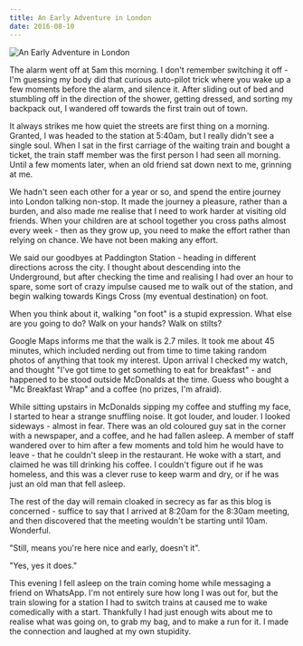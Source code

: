 ```yaml
---
title: An Early Adventure in London
date: 2016-08-10
---
```


![An Early Adventure in London](https://source.unsplash.com/2aFp6EWWs58/1600x900)

The alarm went off at 5am this morning. I don't remember switching it off - I'm guessing my body did that curious auto-pilot trick where you wake up a few moments before the alarm, and silence it. After sliding out of bed and stumbling off in the direction of the shower, getting dressed, and sorting my backpack out, I wandered off towards the first train out of town.

It always strikes me how quiet the streets are first thing on a morning. Granted, I was headed to the station at 5:40am, but I really didn't see a single soul. When I sat in the first carriage of the waiting train and bought a ticket, the train staff member was the first person I had seen all morning. Until a few moments later, when an old friend sat down next to me, grinning at me.

We hadn't seen each other for a year or so, and spend the entire journey into London talking non-stop. It made the journey a pleasure, rather than a burden, and also made me realise that I need to work harder at visiting old friends. When your children are at school together you cross paths almost every week - then as they grow up, you need to make the effort rather than relying on chance. We have not been making any effort.

We said our goodbyes at Paddington Station - heading in different directions across the city. I thought about descending into the Underground, but after checking the time and realising I had over an hour to spare, some sort of crazy impulse caused me to walk out of the station, and begin walking towards Kings Cross (my eventual destination) on foot.

When you think about it, walking "on foot" is a stupid expression. What else are you going to do? Walk on your hands? Walk on stilts?

Google Maps informs me that the walk is 2.7 miles. It took me about 45 minutes, which included nerding out from time to time taking random photos of anything that took my interest. Upon arrival I checked my watch, and thought "I've got time to get something to eat for breakfast" - and happened to be stood outside McDonalds at the time. Guess who bought a "Mc Breakfast Wrap" and a coffee (no prizes, I'm afraid).

While sitting upstairs in McDonalds sipping my coffee and stuffing my face, I started to hear a strange snuffling noise. It got louder, and louder. I looked sideways - almost in fear. There was an old coloured guy sat in the corner with a newspaper, and a coffee, and he had fallen asleep. A member of staff wandered over to him after a few moments and told him he would have to leave - that he couldn't sleep in the restaurant. He woke with a start, and claimed he was till drinking his coffee. I couldn't figure out if he was homeless, and this was a clever ruse to keep warm and dry, or if he was just an old man that fell asleep.

The rest of the day will remain cloaked in secrecy as far as this blog is concerned - suffice to say that I arrived at 8:20am for the 8:30am meeting, and then discovered that the meeting wouldn't be starting until 10am. Wonderful.

"Still, means you're here nice and early, doesn't it".

"Yes, yes it does."

This evening I fell asleep on the train coming home while messaging a friend on WhatsApp. I'm not entirely sure how long I was out for, but the train slowing for a station I had to switch trains at caused me to wake comedically with a start. Thankfully I had just enough wits about me to realise what was going on, to grab my bag, and to make a run for it. I made the connection and laughed at my own stupidity.